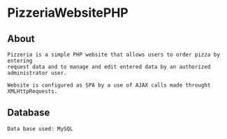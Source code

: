 # PizzeriaWebsitePHP

## About
```
Pizzeria is a simple PHP website that allows users to order pizza by entering
request data and to manage and edit entered data by an authorized administrator user.

Website is configured as SPA by a use of AJAX calls made throught XMLHttpRequests.
```

## Database
```
Data base used: MySQL
```
